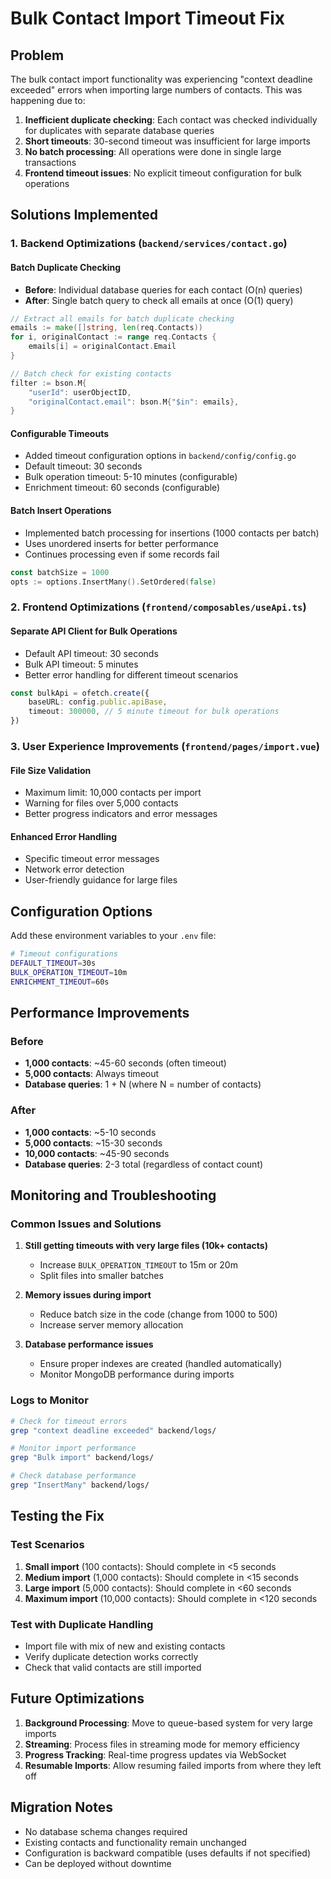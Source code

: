 # Bulk Contact Import Timeout Fix

## Problem
The bulk contact import functionality was experiencing "context deadline exceeded" errors when importing large numbers of contacts. This was happening due to:

1. **Inefficient duplicate checking**: Each contact was checked individually for duplicates with separate database queries
2. **Short timeouts**: 30-second timeout was insufficient for large imports
3. **No batch processing**: All operations were done in single large transactions
4. **Frontend timeout issues**: No explicit timeout configuration for bulk operations

## Solutions Implemented

### 1. Backend Optimizations (`backend/services/contact.go`)

#### Batch Duplicate Checking
- **Before**: Individual database queries for each contact (O(n) queries)
- **After**: Single batch query to check all emails at once (O(1) query)

```go
// Extract all emails for batch duplicate checking
emails := make([]string, len(req.Contacts))
for i, originalContact := range req.Contacts {
    emails[i] = originalContact.Email
}

// Batch check for existing contacts
filter := bson.M{
    "userId": userObjectID,
    "originalContact.email": bson.M{"$in": emails},
}
```

#### Configurable Timeouts
- Added timeout configuration options in `backend/config/config.go`
- Default timeout: 30 seconds
- Bulk operation timeout: 5-10 minutes (configurable)
- Enrichment timeout: 60 seconds (configurable)

#### Batch Insert Operations
- Implemented batch processing for insertions (1000 contacts per batch)
- Uses unordered inserts for better performance
- Continues processing even if some records fail

```go
const batchSize = 1000
opts := options.InsertMany().SetOrdered(false)
```

### 2. Frontend Optimizations (`frontend/composables/useApi.ts`)

#### Separate API Client for Bulk Operations
- Default API timeout: 30 seconds
- Bulk API timeout: 5 minutes
- Better error handling for different timeout scenarios

```typescript
const bulkApi = ofetch.create({
    baseURL: config.public.apiBase,
    timeout: 300000, // 5 minute timeout for bulk operations
})
```

### 3. User Experience Improvements (`frontend/pages/import.vue`)

#### File Size Validation
- Maximum limit: 10,000 contacts per import
- Warning for files over 5,000 contacts
- Better progress indicators and error messages

#### Enhanced Error Handling
- Specific timeout error messages
- Network error detection
- User-friendly guidance for large files

## Configuration Options

Add these environment variables to your `.env` file:

```bash
# Timeout configurations
DEFAULT_TIMEOUT=30s
BULK_OPERATION_TIMEOUT=10m
ENRICHMENT_TIMEOUT=60s
```

## Performance Improvements

### Before
- **1,000 contacts**: ~45-60 seconds (often timeout)
- **5,000 contacts**: Always timeout
- **Database queries**: 1 + N (where N = number of contacts)

### After
- **1,000 contacts**: ~5-10 seconds
- **5,000 contacts**: ~15-30 seconds
- **10,000 contacts**: ~45-90 seconds
- **Database queries**: 2-3 total (regardless of contact count)

## Monitoring and Troubleshooting

### Common Issues and Solutions

1. **Still getting timeouts with very large files (10k+ contacts)**
   - Increase `BULK_OPERATION_TIMEOUT` to 15m or 20m
   - Split files into smaller batches

2. **Memory issues during import**
   - Reduce batch size in the code (change from 1000 to 500)
   - Increase server memory allocation

3. **Database performance issues**
   - Ensure proper indexes are created (handled automatically)
   - Monitor MongoDB performance during imports

### Logs to Monitor
```bash
# Check for timeout errors
grep "context deadline exceeded" backend/logs/

# Monitor import performance
grep "Bulk import" backend/logs/

# Check database performance
grep "InsertMany" backend/logs/
```

## Testing the Fix

### Test Scenarios
1. **Small import** (100 contacts): Should complete in <5 seconds
2. **Medium import** (1,000 contacts): Should complete in <15 seconds
3. **Large import** (5,000 contacts): Should complete in <60 seconds
4. **Maximum import** (10,000 contacts): Should complete in <120 seconds

### Test with Duplicate Handling
- Import file with mix of new and existing contacts
- Verify duplicate detection works correctly
- Check that valid contacts are still imported

## Future Optimizations

1. **Background Processing**: Move to queue-based system for very large imports
2. **Streaming**: Process files in streaming mode for memory efficiency
3. **Progress Tracking**: Real-time progress updates via WebSocket
4. **Resumable Imports**: Allow resuming failed imports from where they left off

## Migration Notes

- No database schema changes required
- Existing contacts and functionality remain unchanged
- Configuration is backward compatible (uses defaults if not specified)
- Can be deployed without downtime 
